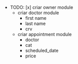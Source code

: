 - TODO:
  [x] criar owner module
  - criar doctor module
    - first name
    - last name
    - crv
  - criar appointment module
    - doctor
    - cat
    - scheduled_date
    - price
